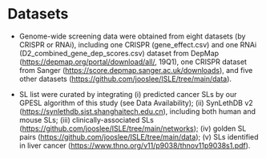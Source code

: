 # Datasets

- Genome-wide screening data were obtained from eight datasets (by CRISPR or RNAi), including one CRISPR (gene_effect.csv) and one RNAi (D2_combined_gene_dep_scores.csv) dataset from DepMap (https://depmap.org/portal/download/all/, 19Q1), one CRISPR dataset from Sanger (https://score.depmap.sanger.ac.uk/downloads), and five other datasets (https://github.com/jooslee/ISLE/tree/main/data).

- SL list were curated by integrating (i) predicted cancer SLs by our GPESL algorithm of this study (see Data Availability); (ii) SynLethDB v2 (https://synlethdb.sist.shanghaitech.edu.cn), including both human and mouse SLs; (iii) clinically-associated SLs (https://github.com/jooslee/ISLE/tree/main/networks); (iv) golden SL pairs (https://github.com/jooslee/ISLE/tree/main/data); (v) SLs identified in liver cancer (https://www.thno.org/v11/p9038/thnov11p9038s1.pdf).
